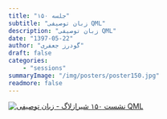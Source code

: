 ```yaml
---
title: "جلسه ۱۵۰"
subtitle: "زبان توصیفی QML"
description: "زبان توصیفی QML"
date: "1397-05-22"
author: "گودرز جعفری"
draft: false
categories:
    - "sessions"
summaryImage: "/img/posters/poster150.jpg"
readmore: false
---
```

[![نشست ۱۵۰ شیرازلاگ - زبان توصیفی QML](/img/posters/poster150.jpg)](/img/posters/poster150.jpg)
